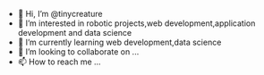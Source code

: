 - 👋 Hi, I’m @tinycreature
- 👀 I’m interested in robotic projects,web development,application development and data science
- 🌱 I’m currently learning web development,data science 
- 💞️ I’m looking to collaborate on ...
- 📫 How to reach me ...

<!---
tinycreature/tinycreature is a ✨ special ✨ repository because its `README.md` (this file) appears on your GitHub profile.
You can click the Preview link to take a look at your changes.
--->
